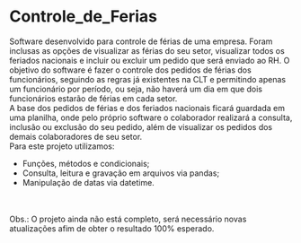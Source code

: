# Controle_de_Ferias

Software desenvolvido para controle de férias de uma empresa.
Foram inclusas as opções de visualizar as férias do seu setor, visualizar todos os feriados nacionais e incluir ou excluir um pedido que será enviado ao RH.
O objetivo do software é fazer o controle dos pedidos de férias dos funcionários, seguindo as regras já existentes na CLT e permitindo apenas um funcionário por período, ou seja, não haverá um dia em que dois funcionários estarão de férias em cada setor.
<br>
A base dos pedidos de férias e dos feriados nacionais ficará guardada em uma planilha, onde pelo próprio software o colaborador realizará a consulta, inclusão ou exclusão do seu pedido, além de visualizar os pedidos dos demais colaboradores de seu setor.
<br>
Para este projeto utilizamos:
<br>
 - Funções, métodos e condicionais;
 - Consulta, leitura e gravação em arquivos via pandas;
 - Manipulação de datas via datetime.
<br>
<br>
Obs.: O projeto ainda não está completo, será necessário novas atualizações afim de obter o resultado 100% esperado.
